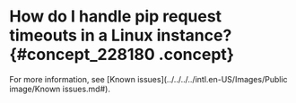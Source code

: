 # How do I handle pip request timeouts in a Linux instance? {#concept_228180 .concept}

For more information, see [Known issues](../../../../intl.en-US/Images/Public image/Known issues.md#).

